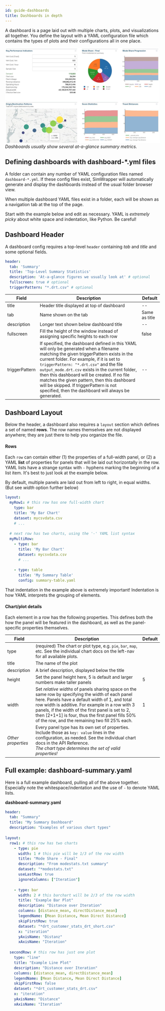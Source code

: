 ```yaml
---
id: guide-dashboards
title: Dashboards in depth
---
```


A dashboard is a page laid out with multiple charts, plots, and visualizations all together. You define the layout with a YAML configuration file which contains the types of plots and their configurations all in one place.

![Dashboard example](assets/dashboard.jpg)
_Dashboards usually show several at-a-glance summary metrics._

## Defining dashboards with dashboard-*.yml files

A folder can contain any number of YAML configuration files named `dashboard-*.yml`. If these config files exist, SimWrapper will automatically generate and display the dashboards instead of the usual folder browser view.

When multiple dashboard YAML files exist in a folder, each will be shown as a navigation tab at the top of the page.

Start with the example below and edit as necessary. YAML is _extremely picky_ about white space and indentation, like Python. Be careful!

## Dashboard Header

A dashboard config requires a top-level `header` containing _tab_ and _title_ and some optional fields.

```yaml
header:
  tab: 'Summary'
  title: 'Top-Level Summary Statistics'
  description: 'At-a-glance figures we usually look at' # optional
  fullscreen: true # optional
  triggerPattern: "*.drt.csv" # optional
```

|**Field**|**Description**|**Default**|
|---------|---------------|-----------|
|title|Header title displayed at top of dashboard|--|
|tab|Name shown on the tab|Same as title|
|description|Longer text shown below dashboard title|--|
|fullscreen|Fill the height of the window instead of assigning specific heights to each row|false|
|triggerPattern|If specified, the dashboard defined in this YAML will only be generated when a filename matching the given triggerPattern exists in the current folder. For example, if it is set to `triggerPattern: "*.drt.csv"` and the file `output_mode.drt.csv` exists in the current folder, then this dashboard will be created. If no file matches the given pattern, then this dashboard will be skipped. If triggerPattern is not specified, then the dashboard will always be generated.|--|

## Dashboard Layout

Below the header, a dashboard also requires a `layout` section which defines a set of named **rows**. The row names themselves are not displayed anywhere; they are just there to help you organize the file.

#### Rows

Each `row` can contain either (1) the properties of a full-width panel, or (2) a YAML **list** of properties for panels that will be laid out horizontally in the row. YAML lists have a strange syntax with `-` hyphens marking the beginning of a list item. It's best to just look at the example below.

By default, multiple panels are laid out from left to right, in equal widths. (But see _width_ option further below)

```yaml
layout:
  myRow1: # this row has one full-width chart
    type: bar
    title: 'My Bar Chart'
    dataset: mycsvdata.csv
    # ...

  # next row has two charts, using the '-' YAML list syntax
  myMultiRow:
    - type: bar
      title: 'My Bar Chart'
      dataset: mycsvdata.csv
      # ...

    - type: table
      title: 'My Summary Table'
      config: summary-table.yaml
```

That indentation in the example above is extremely important! Indentation is how YAML interprets the grouping of elements.

#### Chart/plot details

Each element in a row has the following properties. This defines both the how the panel will be featured in the dashboard, as well as the panel-specific properties themselves.

|**Field**|**Description**|**Default**|
|---------|---------------|-----------|
|type| (required) The chart or plot type, e.g. `pie`, `bar`, `map`, etc. See the individual chart docs on the left-nav for all available plots.||
|title|The name of the plot||
|description|A brief description, displayed below the title||
|height|Set the panel height here, 5 is default and larger numbers make taller panels | 5 |
|width|Set _relative widths_ of panels sharing space on the same row by specifying the width of each panel here. Panels have a default width of 1, and total row width is additive. For example in a row with 3 panels, if the width of the first panel is set to 2, then [2+1+1] is four, thus the first panel fills 50% of the row, and the remaining two fill 25% each. | 1 |
|_Other properties_|Every panel type has its own set of properties. Include those as `key: value` lines in the configuration, as needed. See the individual chart docs in the API Reference.<br/> _The chart type determines the set of valid properties!_||

## Full example: dashboard-summary.yaml

Here is a full example dashboard, pulling all of the above together. Especially note the whitespace/indentation and the use of `-` to denote YAML lists.

**dashboard-summary.yaml**
```yaml
header:
  tab: "Summary"
  title: "My Summary Dashboard"
  description: "Examples of various chart types"

layout:
  row1: # this row has two charts
    - type: pie
      width: 1 # this pie will be 1/3 of the row width
      title: "Mode Share - Final"
      description: "From modestats.txt summary"
      dataset: "*modestats.txt"
      useLastRow: true
      ignoreColumns: ["Iteration"]

    - type: bar
      width: 2 # this barchart will be 2/3 of the row width
      title: "Example Bar Plot"
      description: "Distance over Iteration"
      columns: [distance_mean, directDistance_mean]
      legendName: [Mean Distance, Mean Direct Distance]
      skipFirstRow: true
      dataset: "*drt_customer_stats_drt_short.csv"
      x: "iteration"
      yAxisName: "Distanz"
      xAxisName: "Iteration"

  secondRow: # this row has just one plot
    type: "line"
    title: "Example Line Plot"
    description: "Distance over Iteration"
    columns: [distance_mean, directDistance_mean]
    legendName: [Mean Distance, Mean Direct Distance]
    skipFirstRow: false
    dataset: "*drt_customer_stats_drt.csv"
    x: "iteration"
    yAxisName: "Distance"
    xAxisName: "Iteration"
```
